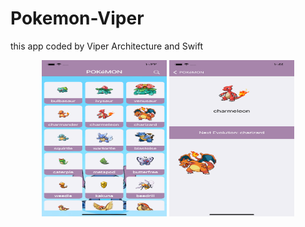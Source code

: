 # Pokemon-Viper


this app coded by Viper Architecture and Swift

<p align="center">
  <img src="https://github.com/SaraESalem/Pokemon-Viper/blob/main/home.png" width="200" height="250" title="home">
  <img src="https://github.com/SaraESalem/Pokemon-Viper/blob/main/details.png" width="200" height="250">
</p>
